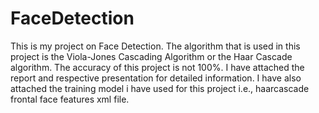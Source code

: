 # FaceDetection
This is my project on Face Detection. The algorithm that is used in this project is the Viola-Jones Cascading Algorithm or the Haar Cascade algorithm. The accuracy of this project is not 100%. I have attached the report and respective presentation for detailed information.
I have also attached the training model i have used for this project i.e., haarcascade frontal face features xml file.
